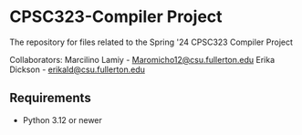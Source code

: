 # CPSC323-Compiler Project
The repository for files related to the Spring '24 CPSC323 Compiler Project

Collaborators: 
Marcilino Lamiy - Maromicho12@csu.fullerton.edu
Erika Dickson - erikald@csu.fullerton.edu

## Requirements

- Python 3.12 or newer

